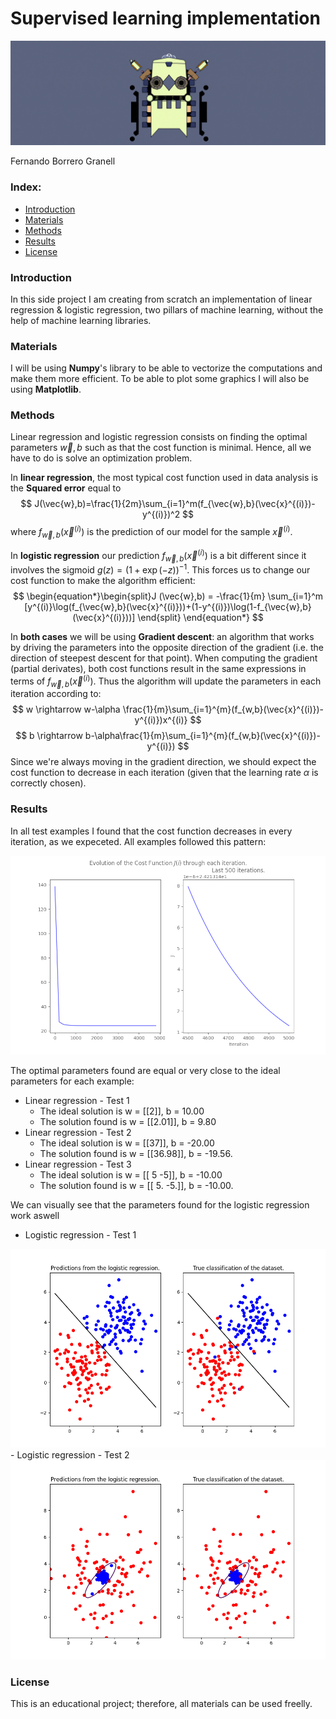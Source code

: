 # Supervised learning implementation
<img src="images/header.png"/>

Fernando Borrero Granell

### Index:

* [Introduction](#section1)
* [Materials](#section2)
* [Methods](#section3)
* [Results](#section7)
* [License](#section11)


<a id='section1'></a>
### Introduction

In this side project I am creating from scratch an implementation of linear regression & logistic regression, two pillars of machine learning, without the help of machine learning libraries. 


<a id='section2'></a>
### Materials

I will be using **Numpy**'s library to be able to vectorize the computations and make them more efficient. To be able to plot some graphics I will also be using **Matplotlib**.

<a id='section3'></a>
### Methods
Linear regression and logistic regression consists on finding the optimal parameters $\vec{w},b$ such as that the cost function is minimal. Hence, all we have to do is solve an optimization problem.

In **linear regression**, the most typical cost function used in data analysis is the **Squared error** equal to 
$$ J(\vec{w},b)=\frac{1}{2m}\sum_{i=1}^m(f_{\vec{w},b}(\vec{x}^{(i)})-y^{(i)})^2 $$
where $f_{\vec{w},b}(\vec{x}^{(i)})$ is the prediction of our model for the sample $\vec{x}^{(i)}$. 

In **logistic regression** our prediction $f_{\vec{w},b}(\vec{x}^{(i)})$ is a bit different since it involves the sigmoid $g(z)=(1+\exp(-z))^{-1}$. This forces us to change our cost function to make the algorithm efficient:
$$ \begin{equation*}\begin{split}J (\vec{w},b) = -\frac{1}{m} \sum_{i=1}^m [y^{(i)}\log(f_{\vec{w},b}(\vec{x}^{(i)}))+(1-y^{(i)})\log(1-f_{\vec{w},b}(\vec{x}^{(i)}))] \end{split} \end{equation*} $$

In **both cases** we will be using **Gradient descent**: an algorithm that works by driving the parameters into the opposite direction of the gradient (i.e. the direction of steepest descent for that point). When computing the gradient (partial derivates), both cost functions result in the same expressions in terms of $f_{\vec{w},b}(\vec{x}^{(i)})$. Thus the algorithm will update the parameters in each iteration according to:
$$ w \rightarrow w-\alpha \frac{1}{m}\sum_{i=1}^{m}(f_{w,b}(\vec{x}^{(i)})-y^{(i)})x^{(i)} $$
$$ b \rightarrow b-\alpha\frac{1}{m}\sum_{i=1}^{m}(f_{w,b}(\vec{x}^{(i)})-y^{(i)}) $$
Since we're always moving in the gradient direction, we should expect the cost function to decrease in each iteration (given that the learning rate $\alpha$ is correctly chosen).

<a id='section7'></a>
### Results

In all test examples I found that the cost function decreases in every iteration, as we expeceted. All examples followed this pattern:

<img src="images/black_cost.png"/>

The optimal parameters found are equal or very close to the ideal parameters for each example:
- Linear regression - Test 1
    - The ideal solution is w = [[2]], b = 10.00
    - The solution found is w = [[2.01]], b = 9.80
- Linear regression - Test 2
    - The ideal solution is w = [[37]], b = -20.00
    - The solution found is w = [[36.98]], b = -19.56.
- Linear regression - Test 3
    - The ideal solution is w = [[ 5 -5]], b = -10.00
    - The solution found is w = [[ 5. -5.]], b = -10.00.

We can visually see that the parameters found for the logistic regression work aswell
- Logistic regression - Test 1
<img src="images/example1.png"/>
- Logistic regression - Test 2
<img src="images/example2.png"/>


<a id='section11'></a>
### License
This is an educational project; therefore, all materials can be used freelly.
